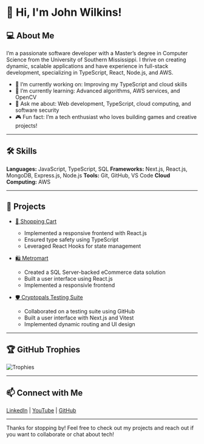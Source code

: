 # 👋 Hi, I'm John Wilkins!

## 💻 About Me
I’m a passionate software developer with a Master’s degree in Computer Science from the University of Southern Mississippi. I thrive on creating dynamic, scalable applications and have experience in full-stack development, specializing in TypeScript, React, Node.js, and AWS.

- 🔭 I’m currently working on: Improving my TypeScript and cloud skills
- 🌱 I’m currently learning: Advanced algorithms, AWS services, and OpenCV
- 💬 Ask me about: Web development, TypeScript, cloud computing, and software security
- 🎮 Fun fact: I’m a tech enthusiast who loves building games and creative projects!

---

## 🛠️ Skills
**Languages:** JavaScript, TypeScript, SQL
**Frameworks:** Next.js, React.js, MongoDB, Express.js, Node.js
**Tools:** Git, GitHub, VS Code
**Cloud Computing:** AWS

---

## 🚀 Projects
- [🛒 Shopping Cart](https://github.com/wilkinsjohnstanley/typescript-shoppingcart)
  - Implemented a responsive frontend with React.js
  - Ensured type safety using TypeScript
  - Leveraged React Hooks for state management

- [🛍️ Metromart](https://github.com/wilkinsjohnstanley/metromart)
  - Created a SQL Server-backed eCommerce data solution
  - Built a user interface using React.js
  - Implemented a responsivle frontend

- [🛡️ Cryptopals Testing Suite](https://github.com/Streudal/cryptopals)
  - Collaborated on a testing suite using GitHub
  - Built a user interface with Next.js and Vitest
  - Implemented dynamic routing and UI design

---



## 🏆 GitHub Trophies
![Trophies](https://github-profile-trophy.vercel.app/?username=wilkinsjohnstanley&theme=radical)



---

## 📫 Connect with Me
[LinkedIn](https://www.linkedin.com/in/wilkinsjohnstanley) | [YouTube](https://youtube.com/@John-Wilkins) | [GitHub](https://github.com/wilkinsjohnstanley)

---

Thanks for stopping by! Feel free to check out my projects and reach out if you want to collaborate or chat about tech!

